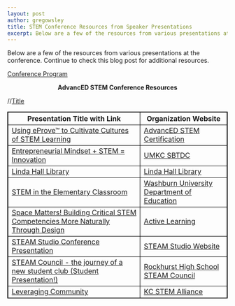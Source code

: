 ```yaml
---
layout: post
author: gregowsley
title: STEM Conference Resources from Speaker Presentations
excerpt: Below are a few of the resources from various presentations at the conference.
---
```

<style>
table, th, td {
    border: 1px solid black;
}
</style>

Below are a few of the resources from various presentations at the conference. Continue to check this blog post for additional resources.

[Conference Program](https://drive.google.com/file/d/1k5eINr__jliu_PQcP3SD5iv4aOpVErxq/view?usp=sharing)

<center><b>AdvancED STEM Conference Resources</b></center>

//<a href="Link">Title</a>

<table>
  <tr>
    <th>Presentation Title with Link</th>
    <th>Organization Website</th>
  </tr>
  <tr>
    <td><a href="https://drive.google.com/file/d/0B1 JIRrX_4I5Z3FsVnA0NEsyb0VaZ1dBX3pVOUJ3VWtiam9J/view?usp=sharing">Using eProve™ to Cultivate Cultures of STEM Learning</a></td>
    <td><a href="http://www.advanc-ed.org/services/stem-certification">AdvancED STEM Certification</a></td>
  </tr>
  <tr>
    <td><a href="https://drive.google.com/open?id=0B1-JIRrX_4I5ZHBHRnlTa3o4MnNFdHc0djhHZWZmTlE3Zk5B">Entrepreneurial Mindset + STEM = Innovation</a></td>
    <td><a href="https://sbtdc.umkc.edu/">UMKC SBTDC</a></td>
  </tr>  
  <tr>
    <td><a href="https://drive.google.com/open?id=1bJeveK8yE_th7jCytlQBinvlLIBt0T59">Linda Hall Library</a></td>
    <td><a href="http://www.lindahall.org/">Linda Hall Library</a></td>
  </tr>
  <tr>
    <td><a href="https://drive.google.com/open?id=0B1-JIRrX_4I5MkF0MHhJWnpjcjQwVTFIYUV2QzRWdmZVTGww">STEM in the Elementary Classroom</a></td>
    <td><a href="http://www.washburn.edu/academics/college-schools/arts-sciences/departments/education/index.html">Washburn University Department of Education</a></td>
  </tr>
  <tr>
    <td><a href="https://drive.google.com/open?id=1hLbXblJKZ_9sP6OZcTokRZVW1ImMOphz">Space Matters! Building Critical STEM Competencies More Naturally Through Design</a></td>
    <td><a href="http://steam.rockhursths.edu/active-learning/">Active Learning</a></td>
  </tr>
  <tr>
    <td><a href="https://drive.google.com/open?id=1jyzDkauY1q4Uyj2o3G3HX76uPM8xyxXz">STEAM Studio Conference Presentation</a></td>
    <td><a href="http://steam-studio.com/">STEAM Studio Website</a></td>
  </tr>
  <tr>
    <td><a href="https://drive.google.com/file/d/1PZVtGkvwmoMkgycOXuQ4cPXxt5eVjUWA/view?usp=sharing">STEAM Council - the journey of a new student club (Student Presentation!)</a></td>
    <td><a href="Link">Rockhurst High School STEAM Council</a></td>
  </tr>
   <tr>
    <td><a href="https://drive.google.com/file/d/1Wv300x3hRP1MNy9X8s5EPT0cJt_ncErr/view?usp=sharing">Leveraging Community</a></td>
    <td><a href="https://www.kcstem.org/">KC STEM Alliance</a></td>
  </tr>
</table>
   
